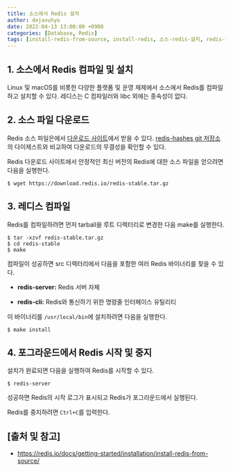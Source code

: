 ```yaml
---
title: 소스에서 Redis 설치
author: dejavuhyo
date: 2022-04-13 13:00:00 +0900
categories: [Database, Redis]
tags: [install-redis-from-source, install-redis, 소스-redis-설치, redis-설치, 소스-레디스-설치, 레디스-설치]
---
```


## 1. 소스에서 Redis 컴파일 및 설치
Linux 및 macOS를 비롯한 다양한 플랫폼 및 운영 체제에서 소스에서 Redis를 컴파일하고 설치할 수 있다. 레디스는 C 컴파일러와 libc 외에는 종속성이 없다.

## 2. 소스 파일 다운로드
Redis 소스 파일은에서 [다운로드 사이트](https://redis.io/download/)에서 받을 수 있다. [redis-hashes git 저장소](https://github.com/redis/redis-hashes)의 다이제스트와 비교하여 다운로드의 무결성을 확인할 수 있다.

Redis 다운로드 사이트에서 안정적인 최신 버전의 Redis에 대한 소스 파일을 얻으려면 다음을 실행한다.

```shell
$ wget https://download.redis.io/redis-stable.tar.gz
```

## 3. 레디스 컴파일
Redis를 컴파일하려면 먼저 tarball을 루트 디렉터리로 변경한 다음 make를 실행한다.

```shell
$ tar -xzvf redis-stable.tar.gz
$ cd redis-stable
$ make
```

컴파일이 성공하면 src 디렉터리에서 다음을 포함한 여러 Redis 바이너리를 찾을 수 있다.

* __redis-server:__ Redis 서버 자체

* __redis-cli:__ Redis와 통신하기 위한 명령줄 인터페이스 유틸리티

이 바이너리를 `/usr/local/bin`에 설치하려면 다음을 실행한다.

```shell
$ make install
```

## 4. 포그라운드에서 Redis 시작 및 중지
설치가 완료되면 다음을 실행하여 Redis를 시작할 수 있다.

```shell
$ redis-server
```

성공하면 Redis의 시작 로그가 표시되고 Redis가 포그라운드에서 실행된다.

Redis를 중지하려면 `Ctrl+C`를 입력한다.

## [출처 및 참고]
* <https://redis.io/docs/getting-started/installation/install-redis-from-source/>
